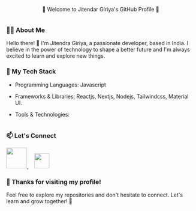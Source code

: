 <p align="center" size="40px">🌟 Welcome to Jitendar Giriya's GitHub Profile 🌟</p>

<p align="center">
  <img src="https://your-image-url.com" alt="">
</p>

### 🧚‍♀️ About Me

Hello there! 👋 I'm Jitendra Giriya, a passionate developer, based in India. I believe in the power of technology to shape a better future and I'm always excited to learn and explore new things.


### 🚀 My Tech Stack

- Programming Languages: Javascript
- Frameworks & Libraries: Reactjs, Nextjs, Nodejs, Tailwindcss, Material UI.
- Tools & Technologies:
 
  <img src="https://drive.google.com/file/d/1XAlHz55YNep2Rfi1eUO-hWMcNg2Mvkhc/view?usp=sharing"  alt="">
### 📫 Let's Connect 
<a href="https://www.linkedin.com/in/jitendragiriya">
  <img src="https://cdn.worldvectorlogo.com/logos/gmail-icon.svg" heigth="30px" width="55px" alt="">
</a>
<a href="https://mail.google.com/">
  <img src="https://upload.wikimedia.org/wikipedia/commons/f/f8/LinkedIn_icon_circle.svg" heigth="30px" width="40px" hspace="16px" alt="">
</a>
 

### 🙏 Thanks for visiting my profile!

Feel free to explore my repositories and don't hesitate to connect. Let's learn and grow together! 🌱

 

